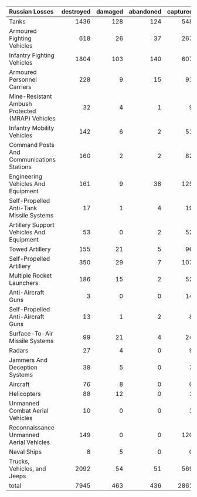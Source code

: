 | Russian Losses                                   |   destroyed |   damaged |   abandoned |   captured |   total |
|:-------------------------------------------------|------------:|----------:|------------:|-----------:|--------:|
| Tanks                                            |        1436 |       128 |         124 |        548 |    2236 |
| Armoured Fighting Vehicles                       |         618 |        26 |          37 |        267 |     948 |
| Infantry Fighting Vehicles                       |        1804 |       103 |         140 |        607 |    2654 |
| Armoured Personnel Carriers                      |         228 |         9 |          15 |         91 |     343 |
| Mine-Resistant Ambush Protected  (MRAP) Vehicles |          32 |         4 |           1 |          9 |      46 |
| Infantry Mobility Vehicles                       |         142 |         6 |           2 |         51 |     201 |
| Command Posts And Communications Stations        |         160 |         2 |           2 |         82 |     246 |
| Engineering Vehicles And Equipment               |         161 |         9 |          38 |        125 |     333 |
| Self-Propelled Anti-Tank Missile Systems         |          17 |         1 |           4 |         19 |      41 |
| Artillery Support Vehicles And Equipment         |          53 |         0 |           2 |         52 |     107 |
| Towed Artillery                                  |         155 |        21 |           5 |         96 |     277 |
| Self-Propelled Artillery                         |         350 |        29 |           7 |        107 |     493 |
| Multiple Rocket Launchers                        |         186 |        15 |           2 |         52 |     255 |
| Anti-Aircraft Guns                               |           3 |         0 |           0 |         14 |      17 |
| Self-Propelled Anti-Aircraft Guns                |          13 |         1 |           2 |          8 |      24 |
| Surface-To-Air Missile Systems                   |          99 |        21 |           4 |         24 |     148 |
| Radars                                           |          27 |         4 |           0 |          9 |      40 |
| Jammers And Deception Systems                    |          38 |         5 |           0 |          7 |      50 |
| Aircraft                                         |          76 |         8 |           0 |          0 |      84 |
| Helicopters                                      |          88 |        12 |           0 |          1 |     101 |
| Unmanned Combat Aerial Vehicles                  |          10 |         0 |           0 |          3 |      13 |
| Reconnaissance Unmanned Aerial Vehicles          |         149 |         0 |           0 |        120 |     269 |
| Naval Ships                                      |           8 |         5 |           0 |          0 |      13 |
| Trucks, Vehicles, and Jeeps                      |        2092 |        54 |          51 |        569 |    2766 |
| total                                            |        7945 |       463 |         436 |       2861 |   11705 |